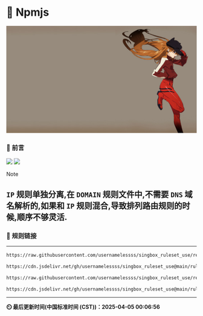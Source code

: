 
# 🧸 Npmjs
![](https://raw.githubusercontent.com/usernamelessss/picture-bed/main/images/202504042256831.jpg)
### 📣 前言
![](https://shields.io/badge/-移除重复规则-ff69b4) ![](https://shields.io/badge/-IP&nbsp;规则单独存放不与&nbsp;DOMAIN&nbsp;等混合-green)
> [!NOTE]
**`IP` 规则单独分离,在 `DOMAIN` 规则文件中,不需要 `DNS` 域名解析的,如果和 `IP` 规则混合,导致排列路由规则的时候,顺序不够灵活.**
---

###  🔗 规则链接
---

```url
https://raw.githubusercontent.com/usernamelessss/singbox_ruleset_use/refs/heads/main/rule/Npmjs/Npmjs_No_IP.json
```

```url
https://cdn.jsdelivr.net/gh/usernamelessss/singbox_ruleset_use@main/rule/Npmjs/Npmjs_No_IP.json
```

```url
https://raw.githubusercontent.com/usernamelessss/singbox_ruleset_use/refs/heads/main/rule/Npmjs/Npmjs_No_IP.srs
```

```url
https://cdn.jsdelivr.net/gh/usernamelessss/singbox_ruleset_use@main/rule/Npmjs/Npmjs_No_IP.srs
```

---
**⏲️ 最后更新时间(中国标准时间 (CST))：2025-04-05 00:06:56**